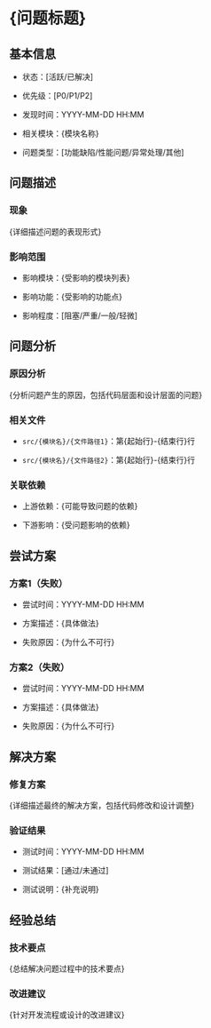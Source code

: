 # **{问题标题}**

## **基本信息**

- 状态：[活跃/已解决]
    
- 优先级：[P0/P1/P2]
    
- 发现时间：YYYY-MM-DD HH:MM
    
- 相关模块：{模块名称}
    
- 问题类型：[功能缺陷/性能问题/异常处理/其他]
    

## **问题描述**

### **现象**

{详细描述问题的表现形式}

### **影响范围**

- 影响模块：{受影响的模块列表}
    
- 影响功能：{受影响的功能点}
    
- 影响程度：[阻塞/严重/一般/轻微]
    

## **问题分析**

### **原因分析**

{分析问题产生的原因，包括代码层面和设计层面的问题}

### **相关文件**

- `src/{模块名}/{文件路径1}`：第{起始行}-{结束行}行
    
- `src/{模块名}/{文件路径2}`：第{起始行}-{结束行}行
    

### **关联依赖**

- 上游依赖：{可能导致问题的依赖}
    
- 下游影响：{受问题影响的依赖}
    

## **尝试方案**

### **方案1（失败）**

- 尝试时间：YYYY-MM-DD HH:MM
    
- 方案描述：{具体做法}
    
- 失败原因：{为什么不可行}
    

### **方案2（失败）**

- 尝试时间：YYYY-MM-DD HH:MM
    
- 方案描述：{具体做法}
    
- 失败原因：{为什么不可行}
    

## **解决方案**

### **修复方案**

{详细描述最终的解决方案，包括代码修改和设计调整}

### **验证结果**

- 测试时间：YYYY-MM-DD HH:MM
    
- 测试结果：[通过/未通过]
    
- 测试说明：{补充说明}
    

## **经验总结**

### **技术要点**

{总结解决问题过程中的技术要点}

### **改进建议**

{针对开发流程或设计的改进建议}
